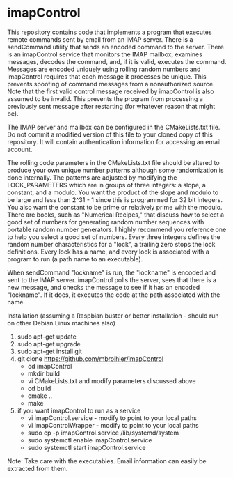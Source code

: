 # imapControl

This repository contains code that implements a program that executes remote commands sent by email from an IMAP server.  There is a sendCommand utility that sends an encoded command to the server. There is an imapControl service that monitors the IMAP mailbox, examines messages, decodes the command, and, if it is valid, executes the command.  Messages are encoded uniquely using rolling random numbers and imapControl requires that each message it processes be unique.  This prevents spoofing of command messages from a nonauthorized source.  Note that the first valid control message received by imapControl is also assumed to be invalid.  This prevents the program from processing a previously sent message after restarting (for whatever reason that might be).

The IMAP server and mailbox can be configured in the CMakeLists.txt file.  Do not commit a modified version of this file to your cloned copy of this repository.  It will contain authentication information for accessing an email account.

The rolling code parameters in the CMakeLists.txt file should be altered to produce your own unique number patterns although some randomization is done internally.  The patterns are adjusted by modifying the LOCK_PARAMETERS which are in groups of three integers: a slope, a constant, and a modulo.  You want the product of the slope and modulo to be large and less than 2^31 - 1 since this is programmed for 32 bit integers.  You also want the constant to be prime or relatively prime with the modulo.  There are books, such as "Numerical Recipes," that discuss how to select a good set of numbers for generating random number sequences with portable random number generators.  I highly recommend you reference one to help you select a good set of numbers. Every three integers defines the random number characteristics for a "lock", a trailing zero stops the lock definitions.  Every lock has a name, and every lock is associated with a program to run (a path name to an executable).

When sendCommand "lockname" is run,  the "lockname" is encoded and sent to the IMAP server.  imapControl polls the server, sees that there is a new message, and checks the message to see if it has an encoded "lockname".  If it does, it executes the code at the path associated with the name.



Installation (assuming a Raspbian buster or better installation - should run on other Debian Linux machines also)

  1)  sudo apt-get update
  2)  sudo apt-get upgrade
  3)  sudo apt-get install git
  4)  git clone https://github.com/mbroihier/imapControl
      - cd imapControl
      - mkdir build
      - vi CMakeLists.txt and modify parameters discussed above
      - cd build
      - cmake ..
      - make
  5)  if you want imapControl to run as a service
      - vi imapControl.service - modify to point to your local paths
      - vi imapControlWrapper - modify to point to your local paths
      - sudo cp -p imapControl.service /lib/systemd/system
      - sudo systemctl enable imapControl.service
      - sudo systemctl start imapControl.service


Note: Take care with the executables.  Email information can easily be extracted from them.